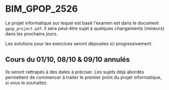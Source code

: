 # BIM_GPOP_2526

Le projet informatique sur lequel est basé l'examen est dans le document `gpop_project.pdf`. 
Il sera peut-être sujet à quelques changements (mineurs) dans les prochains jours. 

Les solutions pour les exercices seront déposées ici progressivement. 

## Cours du 01/10, 08/10 & 09/10 annulés 

Ils seront rattrapés à des dates à préciser. 
Les sujets déjà abordés permettent de commencer à traiter le premier point du projet informatique, si vous le souhaitez. 
